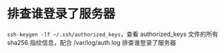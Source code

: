 # 排查谁登录了服务器

`ssh-keygen -lf ~/.ssh/authorized_keys`，查看 authorized_keys 文件的所有 sha256 指纹信息，配合 /var/log/auth.log 排查谁登录了服务器
